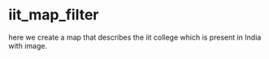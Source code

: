 # iit_map_filter
here we create a map that describes the iit college which is present in India with image.
